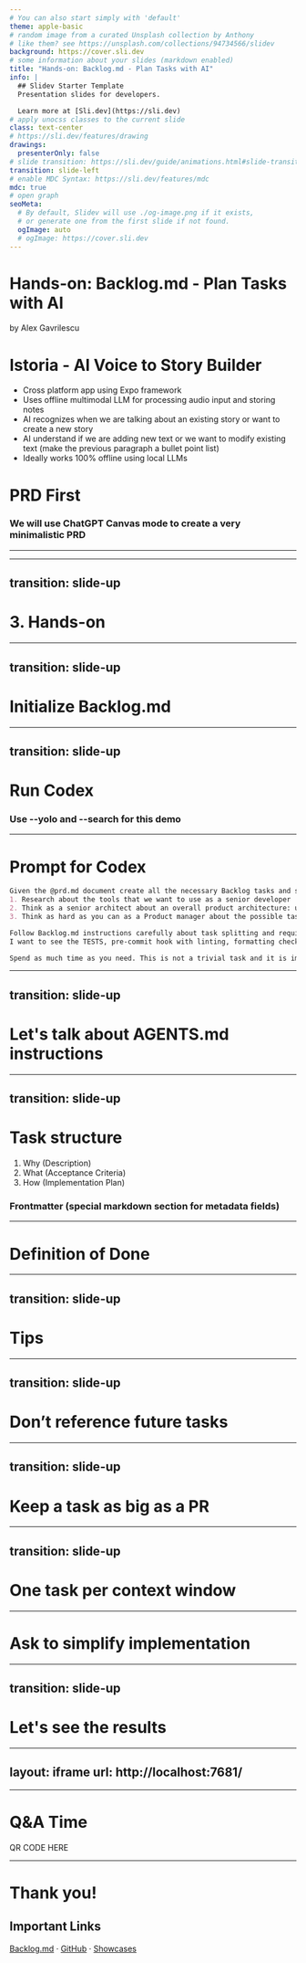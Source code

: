 ```yaml
---
# You can also start simply with 'default'
theme: apple-basic
# random image from a curated Unsplash collection by Anthony
# like them? see https://unsplash.com/collections/94734566/slidev
background: https://cover.sli.dev
# some information about your slides (markdown enabled)
title: "Hands-on: Backlog.md - Plan Tasks with AI"
info: |
  ## Slidev Starter Template
  Presentation slides for developers.

  Learn more at [Sli.dev](https://sli.dev)
# apply unocss classes to the current slide
class: text-center
# https://sli.dev/features/drawing
drawings:
  presenterOnly: false
# slide transition: https://sli.dev/guide/animations.html#slide-transitions
transition: slide-left
# enable MDC Syntax: https://sli.dev/features/mdc
mdc: true
# open graph
seoMeta:
  # By default, Slidev will use ./og-image.png if it exists,
  # or generate one from the first slide if not found.
  ogImage: auto
  # ogImage: https://cover.sli.dev
---
```


# Hands-on: Backlog.md - Plan Tasks with AI

by Alex Gavrilescu

<TerminalOverlay src="http://localhost:7680" :width="1100" :height="580" corner="center" />

<!--
Notes
-->

# Istoria - AI Voice to Story Builder

* Cross platform app using Expo framework
* Uses offline multimodal LLM for processing audio input and storing notes
* AI recognizes when we are talking about an existing story or want to create a new story
* AI understand if we are adding new text or we want to modify existing text (make the previous paragraph a bullet point
  list)
* Ideally works 100% offline using local LLMs

# PRD First

### We will use ChatGPT Canvas mode to create a very minimalistic PRD

---

<!--
Proceed with Backlog init while we are wating for the PRD
-->

---
transition: slide-up
---

# 3. Hands-on

---
transition: slide-up
---

# Initialize Backlog.md

---
transition: slide-up
---

# Run Codex

### Use --yolo and --search for this demo

---

# Prompt for Codex

```markdown
Given the @prd.md document create all the necessary Backlog tasks and subtasks for the implementation of this feature. Do not implement anything. Your goal is to create the tasks only. For creating the best structured tasks you have to:
1. Research about the tools that we want to use as a senior developer
2. Think as a senior architect about an overall product architecture: understand the entities and their relationships, what should be core domain logic and what goes into the presentation layer.
3. Think as hard as you can as a Product manager about the possible tasks and subtasks necessary for implementing this product.

Follow Backlog.md instructions carefully about task splitting and required sections for each task. Tasks should not conflict with each other and only implement a clear and simple deliverable.
I want to see the TESTS, pre-commit hook with linting, formatting checks and a basic CI pipeline (test, build-test, smoke-test) as soon as possible so that each of the following tasks will be tested both locally and on Github

Spend as much time as you need. This is not a trivial task and it is imperative that is done correctly at the first attempt.
```

<!--
Proceed with Backlog custom instructions while we are wating for Codex to finish
-->

---
transition: slide-up
---

# Let's talk about AGENTS.md instructions

---
transition: slide-up
---

# Task structure

1. Why (Description)
2. What (Acceptance Criteria)
3. How (Implementation Plan)

### Frontmatter (special markdown section for metadata fields)

---

# Definition of Done

---
transition: slide-up
---

# Tips

---
transition: slide-up
---

# Don’t reference future tasks

---
transition: slide-up
---

# Keep a task as big as a PR

---
transition: slide-up
---

# One task per context window

---

# Ask to simplify implementation

---
transition: slide-up
---

# Let's see the results

---
layout: iframe
url: http://localhost:7681/
---

---

# Q&A Time

QR CODE HERE

---

# Thank you!

## Important Links

[Backlog.md](https://backlog.md) · [GitHub](https://github.com/slidevjs/slidev) · [Showcases](https://sli.dev/resources/showcases)

<PoweredBySlidev mt-10 />
